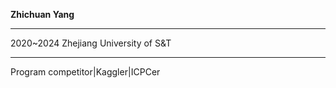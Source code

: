 **Zhichuan Yang**

--------

2020~2024 Zhejiang University of S&T

--------

Program competitor|Kaggler|ICPCer